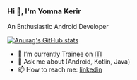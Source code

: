 ### Hi 👋, I'm Yomna Kerir

An Enthusiastic Android Developer

[![Anurag's GitHub stats](https://github-readme-stats.vercel.app/api?username=yomnakerirshow_icons=true&theme=transparent)](https://github.com/anuraghazra/github-readme-stats)

- 🔭 I’m currently Trainee on [ITI](https://www.iti.gov.eg/)
- 💬 Ask me about (Android, Kotlin, Java)
- 📫 How to reach me: [linkedin](https://www.linkedin.com/in/yomna-kerir-2117381ba/)


